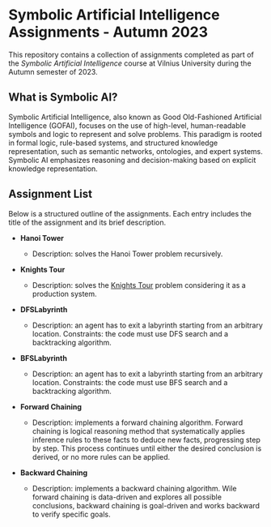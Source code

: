 # Symbolic Artificial Intelligence Assignments - Autumn 2023

This repository contains a collection of assignments completed as part of the *Symbolic Artificial Intelligence* course at Vilnius University during the Autumn semester of 2023.

## What is Symbolic AI?

Symbolic Artificial Intelligence, also known as Good Old-Fashioned Artificial Intelligence (GOFAI), focuses on the use of high-level, human-readable symbols and logic to represent and solve problems. This paradigm is rooted in formal logic, rule-based systems, and structured knowledge representation, such as semantic networks, ontologies, and expert systems. Symbolic AI emphasizes reasoning and decision-making based on explicit knowledge representation.

## Assignment List

Below is a structured outline of the assignments. Each entry includes the title of the assignment and its brief description. 

- **Hanoi Tower**
  - Description: solves the Hanoi Tower problem recursively.

- **Knights Tour**
  - Description: solves the [Knights Tour](https://en.wikipedia.org/wiki/Knight%27s_tour) problem considering it as a production system.

- **DFSLabyrinth**
  - Description: an agent has to exit a labyrinth starting from an arbitrary location. Constraints: the code must use DFS search and a backtracking algorithm.

- **BFSLabyrinth**
  - Description: an agent has to exit a labyrinth starting from an arbitrary location. Constraints: the code must use BFS search and a backtracking algorithm.

- **Forward Chaining**
  - Description: implements a forward chaining algorithm. Forward chaining is logical reasoning method that systematically applies inference rules to these facts to deduce new facts, progressing step by step. This process continues until either the desired conclusion is derived, or no more rules can be applied.

- **Backward Chaining**
  - Description: implements a backward chaining algorithm. Wile forward chaining is data-driven and explores all possible conclusions, backward chaining is goal-driven and works backward to verify specific goals.